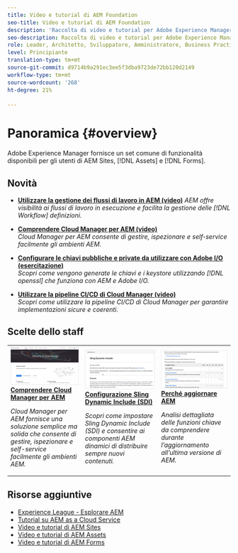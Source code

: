 ```yaml
---
title: Video e tutorial di AEM Foundation
seo-title: Video e tutorial di AEM Foundation
description: 'Raccolta di video e tutorial per Adobe Experience Manager Foundation. '
seo-description: Raccolta di video e tutorial per Adobe Experience Manager Foundation
role: Leader, Architetto, Sviluppatore, Amministratore, Business Practices
level: Principiante
translation-type: tm+mt
source-git-commit: d9714b9a291ec3ee5f3dba9723de72bb120d2149
workflow-type: tm+mt
source-wordcount: '268'
ht-degree: 21%

---
```



# Panoramica {#overview}

Adobe Experience Manager fornisce un set comune di funzionalità disponibili per gli utenti di AEM Sites, [!DNL Assets] e [!DNL Forms].

## Novità

* **[Utilizzare la gestione dei flussi di lavoro in AEM (video)](./workflow/use-workflow-management.md)**
   *AEM offre visibilità ai flussi di lavoro in esecuzione e facilita la gestione delle  [!DNL Workflow] definizioni.*

* **[Comprendere Cloud Manager per AEM (video)](./cloud-manager/understand-cloud-manager-for-aem.md)**\
   *Cloud Manager per AEM consente di gestire, ispezionare e self-service facilmente gli ambienti AEM.*

* **[Configurare le chiavi pubbliche e private da utilizzare con Adobe I/O (esercitazione)](./authentication/set-up-public-private-keys-for-use-with-aem-and-adobe-io.md)**\
   *Scopri come vengono generate le chiavi e i keystore utilizzando  [!DNL openssl] che funziona con AEM e Adobe I/O.*

* **[Utilizzare la pipeline CI/CD di Cloud Manager (video)](./cloud-manager/use-the-cicd-pipeline-in-cloud-manager-for-aem.md)**\
   *Scopri come utilizzare la pipeline CI/CD di Cloud Manager per garantire implementazioni sicure e coerenti.*

## Scelte dello staff

<table>
<tr>
  <td>
    <a href="./cloud-manager/understand-cloud-manager-for-aem.md">
    <img alt="Comprendere Cloud Manager per AEM" src="./cloud-manager/assets/understand-cloud-manager-for-aem/thumbnail.png" />
    </a>
    <div>
     <a href="./cloud-manager/understand-cloud-manager-for-aem.md">
    <strong>Comprendere Cloud Manager per AEM</strong>
    </a>
    </div>
    <p>
    <em>Cloud Manager per AEM fornisce una soluzione semplice ma solida che consente di gestire, ispezionare e self-service facilmente gli ambienti AEM.</em>
    <p>
  </td>
   <td>
    <a href="./development/set-up-sling-dynamic-include.md">
    <img alt="Configurazione Sling Dynamic Include (SDI)" src="./development/assets/set-up-sling-dynamic-include/thumbnail.png" />
    </a>
     <div>
     <a href="./development/set-up-sling-dynamic-include.md">
    <strong>Configurazione Sling Dynamic Include (SDI)</strong>
    </a>
    </div>
    <p>
    <em>Scopri come impostare Sling Dynamic Include (SDI) e consentire ai componenti AEM dinamici di distribuire sempre nuovi contenuti.</em>
    <p>
  </td>
  <td>
    <a href="./administration/understand-reasons-to-upgrade.md">
    <img alt="Perché aggiornare AEM" src="./administration/assets/understand-reasons-to-upgrade/thumbnail.png" />
    </a>
    <div>
    <a href="./administration/understand-reasons-to-upgrade.md">
    <strong>Perché aggiornare AEM</strong>
    </a>
    </div>
    <p>
    <em>Analisi dettagliata delle funzioni chiave da comprendere durante l’aggiornamento all’ultima versione di AEM.</em>
    </p>
  </td>
</tr>
</table>

## Risorse aggiuntive

* [Experience League - Esplorare AEM](https://experienceleague.adobe.com/#recommended/solutions/experience-manager)
* [Tutorial su AEM as a Cloud Service](/help/cloud-service/overview.md)
* [Video e tutorial di AEM Sites](/help/sites/overview.md)
* [Video e tutorial di AEM Assets](/help/assets/overview.md)
* [Video e tutorial di AEM Forms](/help/forms/overview.md)
